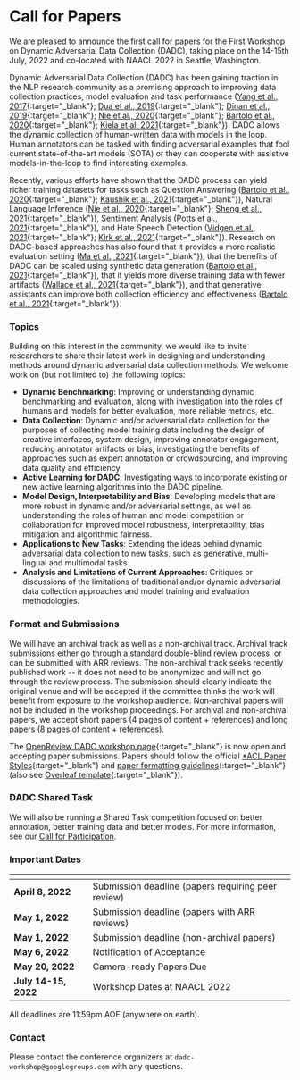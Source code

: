 # Call for Papers

We are pleased to announce the first call for papers for the First Workshop on Dynamic Adversarial Data Collection (DADC), taking place on the 14-15th July, 2022 and co-located with NAACL 2022 in Seattle, Washington.

Dynamic Adversarial Data Collection (DADC) has been gaining traction in the NLP research community as a promising approach to improving data collection practices, model evaluation and task performance ([Yang et al., 2017](https://arxiv.org/abs/1711.07950){:target="_blank"}; [Dua et al., 2019](https://aclanthology.org/N19-1246.pdf){:target="_blank"}; [Dinan et al., 2019](https://aclanthology.org/D19-1461.pdf){:target="_blank"}; [Nie et al., 2020](https://arxiv.org/abs/1910.14599){:target="_blank"}; [Bartolo et al., 2020](https://arxiv.org/abs/2002.00293){:target="_blank"}; [Kiela et al. 2021](https://arxiv.org/abs/2104.14337){:target="_blank"}). 
DADC allows the dynamic collection of human-written data with models in the loop. Human annotators can be tasked with finding adversarial examples that fool current state-of-the-art models (SOTA) or they can cooperate with assistive models-in-the-loop to find interesting examples.

Recently, various efforts have shown that the DADC process can yield richer training datasets for tasks such as Question Answering ([Bartolo et al., 2020](https://arxiv.org/abs/2002.00293){:target="_blank"}; [Kaushik et al., 2021](https://aclanthology.org/2021.acl-long.517/){:target="_blank"}), Natural Language Inference ([Nie et al., 2020](https://arxiv.org/abs/1910.14599){:target="_blank"}; [Sheng et al., 2021](https://arxiv.org/abs/2106.02280){:target="_blank"}), Sentiment Analysis ([Potts et al., 2021](https://arxiv.org/abs/2012.15349){:target="_blank"}), and Hate Speech Detection ([Vidgen et al., 2021](https://aclanthology.org/2021.acl-long.132/){:target="_blank"}; [Kirk et al., 2021](https://arxiv.org/abs/2108.05921){:target="_blank"}). 
Research on DADC-based approaches has also found that it provides a more realistic evaluation setting ([Ma et al., 2021](https://arxiv.org/abs/2106.06052){:target="_blank"}), that the benefits of DADC can be scaled using synthetic data generation ([Bartolo et al., 2021](https://arxiv.org/abs/2104.08678){:target="_blank"}), that it yields more diverse training data with fewer artifacts ([Wallace et al., 2021](https://arxiv.org/abs/2110.08514){:target="_blank"}), and that generative assistants can improve both collection efficiency and effectiveness ([Bartolo et al., 2021](https://arxiv.org/abs/2112.09062){:target="_blank"}).

### Topics  

Building on this interest in the community, we would like to invite researchers to share their latest work in designing and understanding methods around dynamic adversarial data collection methods. We welcome work on (but not limited to) the following topics:

* **Dynamic Benchmarking**: Improving or understanding dynamic benchmarking and evaluation, along with investigation into the roles of humans and models for better evaluation, more reliable metrics, etc.
* **Data Collection**: Dynamic and/or adversarial data collection for the purposes of collecting model training data including the design of creative interfaces, system design, improving annotator engagement, reducing annotator artifacts or bias, investigating the benefits of approaches such as expert annotation or crowdsourcing, and improving data quality and efficiency.
* **Active Learning for DADC**: Investigating ways to incorporate existing or new active learning algorithms into the DADC pipeline.
* **Model Design, Interpretability and Bias**: Developing models that are more robust in dynamic and/or adversarial settings, as well as understanding the roles of human and model competition or collaboration for improved model robustness, interpretability, bias mitigation and algorithmic fairness.
* **Applications to New Tasks**: Extending the ideas behind dynamic adversarial data collection to new tasks, such as generative, multi-lingual and multimodal tasks. 
* **Analysis and Limitations of Current Approaches**: Critiques or discussions of the limitations of traditional and/or dynamic adversarial data collection approaches and model training and evaluation methodologies.


### Format and Submissions

We will have an archival track as well as a non-archival track. Archival track submissions either go through a standard double-blind review process, or can be submitted with ARR reviews. The non-archival track seeks recently published work -- it does not need to be anonymized and will not go through the review process. The submission should clearly indicate the original venue and will be accepted if the committee thinks the work will benefit from exposure to the workshop audience. Non-archival papers will not be included in the workshop proceedings. For archival and non-archival papers, we accept short papers (4 pages of content + references) and long papers (8 pages of content + references).

The [OpenReview DADC workshop page](https://openreview.net/group?id=aclweb.org/NAACL/2022/Workshop/DADC){:target="_blank"} is now open and accepting paper submissions.
Papers should follow the official [*ACL Paper Styles](https://github.com/acl-org/acl-style-files){:target="_blank"} and [paper formatting guidelines](https://acl-org.github.io/ACLPUB/formatting.html#paper-format){:target="_blank"} (also see [Overleaf template](https://www.overleaf.com/read/crtcwgxzjskr){:target="_blank"}).


### DADC Shared Task

We will also be running a Shared Task competition focused on better annotation, better training data and better models. For more information, see our [Call for Participation](/shared-task.html).


### Important Dates

| <!-- -->             | <!-- -->                                             |
|:---------------------|:-----------------------------------------------------|
| **April 8, 2022**    | Submission deadline (papers requiring peer review)   |
| **May 1, 2022**      | Submission deadline (papers with ARR reviews)        |
| **May 1, 2022**      | Submission deadline (non-archival papers)            |
| **May 6, 2022**      | Notification of Acceptance                           |
| **May 20, 2022**     | Camera-ready Papers Due                              |
| **July 14-15, 2022** | Workshop Dates at NAACL 2022                         |

All deadlines are 11:59pm AOE (anywhere on earth).

### Contact

Please contact the conference organizers at `dadc-workshop@googlegroups.com` with any questions.

